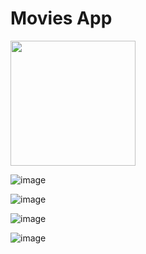 # Movies App

<img src="[http://....jpg](https://github.com/whamester/movies-app/assets/57273227/01596669-2146-4178-bc93-451e084d6a63)" height="200" />


![image](https://github.com/whamester/movies-app/assets/57273227/01596669-2146-4178-bc93-451e084d6a63)


![image](https://github.com/whamester/movies-app/assets/57273227/cee56ff5-8d5e-4132-b4c0-14fdef6158a6)


![image](https://github.com/whamester/movies-app/assets/57273227/637aac55-8646-4ec7-8e4d-bc2b2a266712)


![image](https://github.com/whamester/movies-app/assets/57273227/946d40b1-294f-4311-b178-30cf6457a8f3)
